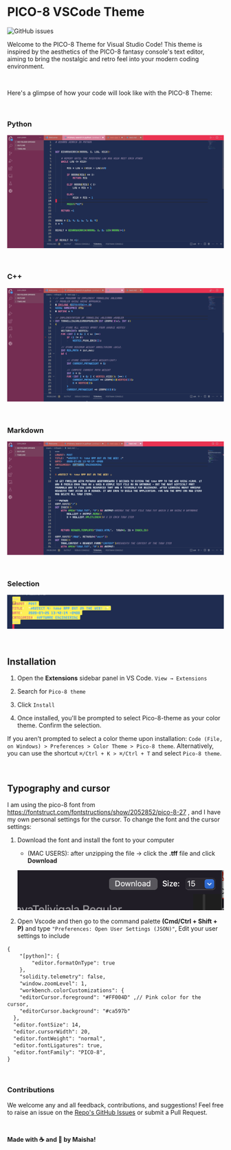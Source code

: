 # PICO-8 VSCode Theme

![GitHub issues](https://img.shields.io/github/issues/maishathasin/vscode-pico8)


Welcome to the PICO-8 Theme for Visual Studio Code! This theme is inspired by the aesthetics of the PICO-8 fantasy console's text editor, aiming to bring the nostalgic and retro feel into your modern coding environment.



</br>

Here's a glimpse of how your code will look like with the PICO-8 Theme:

</br>

### Python
![Python](images/Python-theme.png)



</br>

### C++
![C++](pico-8-theme/images/cpp-theme.png)

</br>

### Markdown
![Markdown](pico-8-theme/images/Markdown-theme.png)

</br>

### Selection
![Selection](pico-8-theme/images/selection-theme.png)

</br>

## Installation

1. Open the **Extensions** sidebar panel in VS Code. `View → Extensions`

2. Search for `Pico-8 theme`

3. Click `Install`

4. Once installed, you'll be prompted to select Pico-8-theme as your color theme. Confirm the selection.

If you aren't prompted to select a color theme upon installation: `Code (File, on Windows) > Preferences > Color Theme > Pico-8 theme`. Alternatively, you can use the shortcut `⌘/Ctrl + K > ⌘/Ctrl + T` and select `Pico-8 theme`.

<br />

## Typography and cursor 

I am using the pico-8 font from https://fontstruct.com/fontstructions/show/2052852/pico-8-27 , and I  have my own personal settings for the cursor. To change the font and the cursor settings:

1. Download the font and install the font to your computer
    - (MAC USERS): after unzipping the file -> click the **.tff** file and click **Download** 

    ![Download](pico-8-theme/images/download-button-font.png)



2. Open Vscode and then go to the command palette **(Cmd/Ctrl + Shift + P)** and type `"Preferences: Open User Settings (JSON)"`, Edit your user settings to include

```
{
    "[python]": {
        "editor.formatOnType": true
    },
    "solidity.telemetry": false,
    "window.zoomLevel": 1,
    "workbench.colorCustomizations": {
    "editorCursor.foreground": "#FF004D" ,// Pink color for the cursor,
    "editorCursor.background": "#ca597b"  
  },
  "editor.fontSize": 14,
  "editor.cursorWidth": 20,
  "editor.fontWeight": "normal",
  "editor.fontLigatures": true,
  "editor.fontFamily": "PICO-8",
}
``` 


</br>



### Contributions

We welcome any and all feedback, contributions, and suggestions! Feel free to raise an issue on the [Repo's GitHub Issues](https://github.com/maishathasin/vscode-pico8/issues) or submit a Pull Request.

<br/>


**Made with ☕️ and 🌯 by Maisha!**

